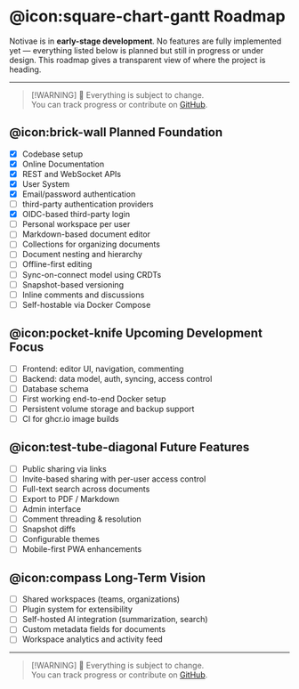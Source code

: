 # @icon:square-chart-gantt Roadmap

Notivae is in **early-stage development**. No features are fully implemented yet — everything listed below is planned but still in progress or under design. This roadmap gives a transparent view of where the project is heading.

---

> [!WARNING] 🚧 Everything is subject to change.  
> You can track progress or contribute on [GitHub](https://github.com/notivae/notivae).

## @icon:brick-wall Planned Foundation

- [X] Codebase setup
- [X] Online Documentation
- [X] REST and WebSocket APIs
- [X] User System
- [X] Email/password authentication
- [ ] third-party authentication providers
- [X] OIDC-based third-party login
- [ ] Personal workspace per user
- [ ] Markdown-based document editor
- [ ] Collections for organizing documents
- [ ] Document nesting and hierarchy
- [ ] Offline-first editing
- [ ] Sync-on-connect model using CRDTs
- [ ] Snapshot-based versioning
- [ ] Inline comments and discussions
- [ ] Self-hostable via Docker Compose

## @icon:pocket-knife Upcoming Development Focus

- [ ] Frontend: editor UI, navigation, commenting
- [ ] Backend: data model, auth, syncing, access control
- [ ] Database schema
- [ ] First working end-to-end Docker setup
- [ ] Persistent volume storage and backup support
- [ ] CI for ghcr.io image builds

## @icon:test-tube-diagonal Future Features

- [ ] Public sharing via links
- [ ] Invite-based sharing with per-user access control
- [ ] Full-text search across documents
- [ ] Export to PDF / Markdown
- [ ] Admin interface
- [ ] Comment threading & resolution
- [ ] Snapshot diffs
- [ ] Configurable themes
- [ ] Mobile-first PWA enhancements

## @icon:compass Long-Term Vision

- [ ] Shared workspaces (teams, organizations)
- [ ] Plugin system for extensibility
- [ ] Self-hosted AI integration (summarization, search)
- [ ] Custom metadata fields for documents
- [ ] Workspace analytics and activity feed

---

> [!WARNING] 🚧 Everything is subject to change.  
> You can track progress or contribute on [GitHub](https://github.com/notivae/notivae).

